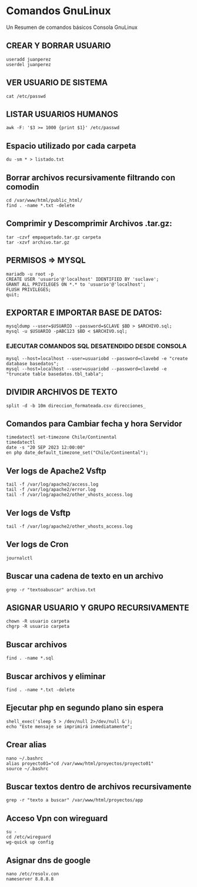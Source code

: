 # Comandos GnuLinux
Un Resumen de comandos básicos Consola GnuLinux  

## CREAR Y BORRAR USUARIO
````
useradd juanperez
userdel juanperez
````

## VER USUARIO DE SISTEMA
````
cat /etc/passwd
````

## LISTAR USUARIOS HUMANOS
````
awk -F: '$3 >= 1000 {print $1}' /etc/passwd
````

## Espacio utilizado por cada carpeta
````
du -sm * > listado.txt
````

## Borrar archivos recursivamente filtrando con comodin
````
cd /var/www/html/public_html/
find . -name *.txt -delete
````

## Comprimir y Descomprimir Archivos .tar.gz:
````
tar -czvf empaquetado.tar.gz carpeta
tar -xzvf archivo.tar.gz
````

## PERMISOS => MYSQL
````
mariadb -u root -p
CREATE USER 'usuario'@'localhost' IDENTIFIED BY 'suclave';
GRANT ALL PRIVILEGES ON *.* to 'usuario'@'localhost';
FLUSH PRIVILEGES;
quit;
````

## EXPORTAR E IMPORTAR BASE DE DATOS:
````
mysqldump --user=$USUARIO --password=$CLAVE $BD > $ARCHIVO.sql;
mysql -u $USUARIO -pABC123 $BD < $ARCHIVO.sql;
````

### EJECUTAR COMANDOS SQL DESATENDIDO DESDE CONSOLA
````
mysql --host=localhost --user=usuariobd --password=clavebd -e "create database basedatos";
mysql --host=localhost --user=usuariobd --password=clavebd -e "truncate table basedatos.tbl_tabla";
````

## DIVIDIR ARCHIVOS DE TEXTO
````
split -d -b 10m direccion_formateada.csv direcciones_
````

## Comandos para Cambiar fecha y hora Servidor
````
timedatectl set-timezone Chile/Continental
timedatectl
date -s "20 SEP 2023 12:00:00"
en php date_default_timezone_set("Chile/Continental");
````

## Ver logs de Apache2 Vsftp
````
tail -f /var/log/apache2/access.log
tail -f /var/log/apache2/error.log
tail -f /var/log/apache2/other_vhosts_access.log
````

## Ver logs de Vsftp
````
tail -f /var/log/apache2/other_vhosts_access.log
````

## Ver logs de Cron
````
journalctl
````

## Buscar una cadena de texto en un archivo
````
grep -r "textoabuscar" archivo.txt
````

## ASIGNAR USUARIO Y GRUPO RECURSIVAMENTE
````
chown -R usuario carpeta
chgrp -R usuario carpeta
````

## Buscar archivos
````
find . -name *.sql
````

## Buscar archivos y eliminar
````
find . -name *.txt -delete
````

## Ejecutar php en segundo plano sin espera
````
shell_exec('sleep 5 > /dev/null 2>/dev/null &');
echo "Este mensaje se imprimirá inmediatamente";
````

## Crear alias
````
nano ~/.bashrc
alias proyecto01="cd /var/www/html/proyectos/proyecto01"
source ~/.bashrc
````

## Buscar textos dentro de archivos recursivamente
````
grep -r "texto a buscar" /var/www/html/proyectos/app
````
## Acceso Vpn con wireguard
````
su -
cd /etc/wireguard
wg-quick up config
````

## Asignar dns de google
````
nano /etc/resolv.con
nameserver 8.8.8.8
````
